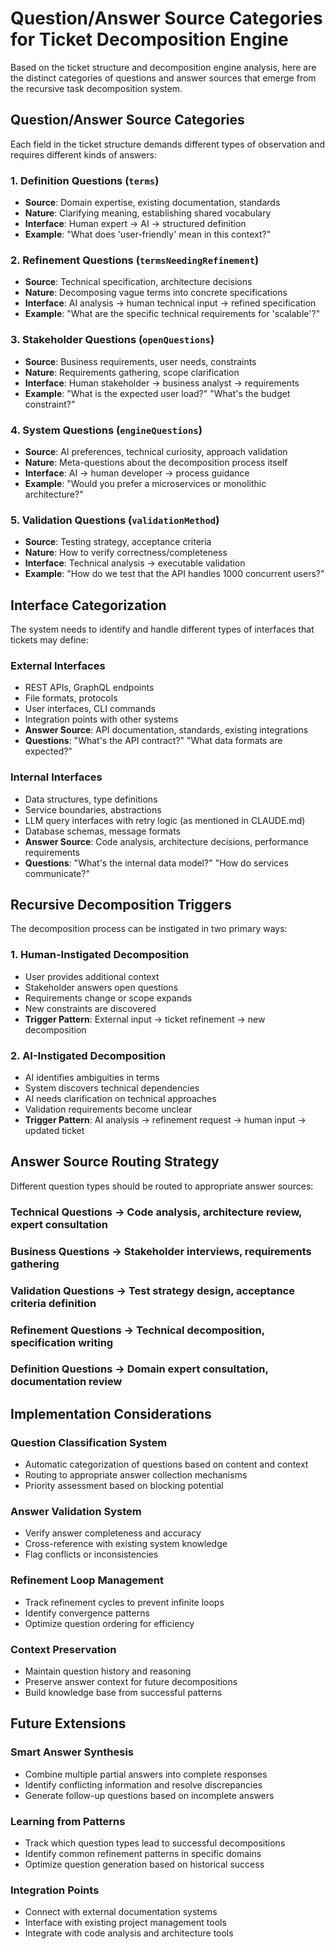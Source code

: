 # Question/Answer Source Categories for Ticket Decomposition Engine

Based on the ticket structure and decomposition engine analysis, here are the distinct categories of questions and answer sources that emerge from the recursive task decomposition system.

## Question/Answer Source Categories

Each field in the ticket structure demands different types of observation and requires different kinds of answers:

### 1. **Definition Questions** (`terms`)
- **Source**: Domain expertise, existing documentation, standards
- **Nature**: Clarifying meaning, establishing shared vocabulary
- **Interface**: Human expert → AI → structured definition
- **Example**: "What does 'user-friendly' mean in this context?"

### 2. **Refinement Questions** (`termsNeedingRefinement`) 
- **Source**: Technical specification, architecture decisions
- **Nature**: Decomposing vague terms into concrete specifications
- **Interface**: AI analysis → human technical input → refined specification
- **Example**: "What are the specific technical requirements for 'scalable'?"

### 3. **Stakeholder Questions** (`openQuestions`)
- **Source**: Business requirements, user needs, constraints
- **Nature**: Requirements gathering, scope clarification  
- **Interface**: Human stakeholder → business analyst → requirements
- **Example**: "What is the expected user load?" "What's the budget constraint?"

### 4. **System Questions** (`engineQuestions`)
- **Source**: AI preferences, technical curiosity, approach validation
- **Nature**: Meta-questions about the decomposition process itself
- **Interface**: AI → human developer → process guidance
- **Example**: "Would you prefer a microservices or monolithic architecture?"

### 5. **Validation Questions** (`validationMethod`)
- **Source**: Testing strategy, acceptance criteria
- **Nature**: How to verify correctness/completeness
- **Interface**: Technical analysis → executable validation
- **Example**: "How do we test that the API handles 1000 concurrent users?"

## Interface Categorization

The system needs to identify and handle different types of interfaces that tickets may define:

### **External Interfaces**
- REST APIs, GraphQL endpoints
- File formats, protocols
- User interfaces, CLI commands
- Integration points with other systems
- **Answer Source**: API documentation, standards, existing integrations
- **Questions**: "What's the API contract?" "What data formats are expected?"

### **Internal Interfaces** 
- Data structures, type definitions
- Service boundaries, abstractions
- LLM query interfaces with retry logic (as mentioned in CLAUDE.md)
- Database schemas, message formats
- **Answer Source**: Code analysis, architecture decisions, performance requirements
- **Questions**: "What's the internal data model?" "How do services communicate?"

## Recursive Decomposition Triggers

The decomposition process can be instigated in two primary ways:

### 1. **Human-Instigated Decomposition**
- User provides additional context
- Stakeholder answers open questions
- Requirements change or scope expands
- New constraints are discovered
- **Trigger Pattern**: External input → ticket refinement → new decomposition

### 2. **AI-Instigated Decomposition**
- AI identifies ambiguities in terms
- System discovers technical dependencies
- AI needs clarification on technical approaches
- Validation requirements become unclear
- **Trigger Pattern**: AI analysis → refinement request → human input → updated ticket

## Answer Source Routing Strategy

Different question types should be routed to appropriate answer sources:

### **Technical Questions** → Code analysis, architecture review, expert consultation
### **Business Questions** → Stakeholder interviews, requirements gathering
### **Validation Questions** → Test strategy design, acceptance criteria definition
### **Refinement Questions** → Technical decomposition, specification writing
### **Definition Questions** → Domain expert consultation, documentation review

## Implementation Considerations

### **Question Classification System**
- Automatic categorization of questions based on content and context
- Routing to appropriate answer collection mechanisms
- Priority assessment based on blocking potential

### **Answer Validation System**
- Verify answer completeness and accuracy
- Cross-reference with existing system knowledge
- Flag conflicts or inconsistencies

### **Refinement Loop Management**
- Track refinement cycles to prevent infinite loops
- Identify convergence patterns
- Optimize question ordering for efficiency

### **Context Preservation**
- Maintain question history and reasoning
- Preserve answer context for future decompositions
- Build knowledge base from successful patterns

## Future Extensions

### **Smart Answer Synthesis**
- Combine multiple partial answers into complete responses
- Identify conflicting information and resolve discrepancies
- Generate follow-up questions based on incomplete answers

### **Learning from Patterns**
- Track which question types lead to successful decompositions
- Identify common refinement patterns in specific domains
- Optimize question generation based on historical success

### **Integration Points**
- Connect with external documentation systems
- Interface with existing project management tools
- Integrate with code analysis and architecture tools